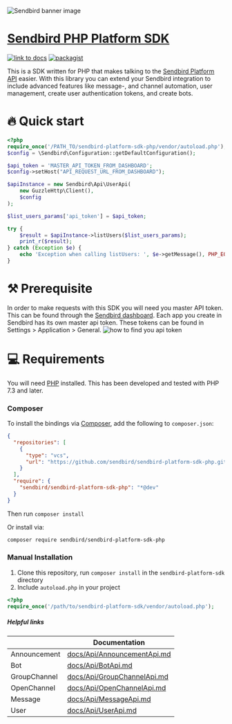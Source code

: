 ![Sendbird banner image](http://ww1.prweb.com/prfiles/2021/09/14/18371217/Sendbird_Logo_RGB_lg.png)

# [Sendbird PHP Platform SDK](https://sendbird.com/docs/chat/v3/platform-api/getting-started/prepare-to-use-api)

[![link to docs](https://img.shields.io/badge/SDK-docs-green)](/docs)
[![packagist](https://img.shields.io/packagist/v/sendbird/sendbird-platform-sdk-php.svg)](https://packagist.org/packages/sendbird/sendbird-platform-sdk-php)

This is a SDK written for PHP  that makes talking to the [Sendbird Platform API](https://sendbird.com/docs/chat/v3/platform-api/getting-started/prepare-to-use-api) easier.
With this library you can extend your Sendbird integration to include advanced features like message-, and channel automation, user management, create user authentication tokens, and create bots.

# 🔥 Quick start

```php  
<?php
require_once('/PATH_TO/sendbird-platform-sdk-php/vendor/autoload.php');
$config = \Sendbird\Configuration::getDefaultConfiguration();

$api_token = 'MASTER_API_TOKEN_FROM_DASHBOARD';
$config->setHost("API_REQUEST_URL_FROM_DASHBOARD");

$apiInstance = new Sendbird\Api\UserApi(
    new GuzzleHttp\Client(),
    $config
);

$list_users_params['api_token'] = $api_token;

try {
    $result = $apiInstance->listUsers($list_users_params);
    print_r($result);
} catch (Exception $e) {
    echo 'Exception when calling listUsers: ', $e->getMessage(), PHP_EOL;
}

```

# ⚒️ Prerequisite

In order to make requests with this SDK you will need you master API token. This can be found through the [Sendbird dashboard](https://dashboard.sendbird.com/).  Each app you create in Sendbird has its own master api token. These tokens can be found in Settings > Application > General.
![how to find you api token](https://i.imgur.com/0YMKtpX.png)

# 💻 Requirements

You will need [PHP](https://www.php.net/) installed. This has been developed and tested with PHP 7.3 and later.

### Composer

To install the bindings via [Composer](https://getcomposer.org/), add the following to `composer.json`:

```json
{
  "repositories": [
    {
      "type": "vcs",
      "url": "https://github.com/sendbird/sendbird-platform-sdk-php.git"
    }
  ],
  "require": {
    "sendbird/sendbird-platform-sdk-php": "*@dev"
  }
}
```

Then run `composer install`

Or install via:
```bash
composer require sendbird/sendbird-platform-sdk-php
```

### Manual Installation

1. Clone this repository, run `composer install` in the `sendbird-platform-sdk` directory
2. Include `autoload.php` in your project

```php
<?php
require_once('/path/to/sendbird-platform-sdk/vendor/autoload.php');
```

##### Helpful links

|       | Documentation |
| ----------- | ----------- |
| Announcement   | [docs/Api/AnnouncementApi.md](docs/Api/AnnouncementApi.md)|
| Bot | [docs/Api/BotApi.md](docs/Api/BotApi.md)  |
| GroupChannel | [docs/Api/GroupChannelApi.md](docs/Api/GroupChannelApi.md)  |
| OpenChannel | [docs/Api/OpenChannelApi.md ](docs/Api/OpenChannelApi.md)  |
| Message | [docs/Api/MessageApi.md](docs/Api/MessageApi.md)  |
| User | [docs/Api/UserApi.md](docs/Api/UserApi.md)  |